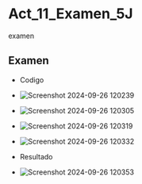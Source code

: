 # Act_11_Examen_5J
examen
## Examen
- Codigo
- ![Screenshot 2024-09-26 120239](https://github.com/user-attachments/assets/b6eeca0d-03ed-4a69-98f2-013cedfc451e)
- ![Screenshot 2024-09-26 120305](https://github.com/user-attachments/assets/2f09e61f-c502-42de-afd3-f3e10527045c)
- ![Screenshot 2024-09-26 120319](https://github.com/user-attachments/assets/b9e09130-53c3-4466-8ff9-be68aea2c760)
- ![Screenshot 2024-09-26 120332](https://github.com/user-attachments/assets/b162e639-2575-4916-99c3-8e5c657d4415)

- Resultado
- ![Screenshot 2024-09-26 120353](https://github.com/user-attachments/assets/805219ea-9e58-40e3-ac6a-001b651629b7)

